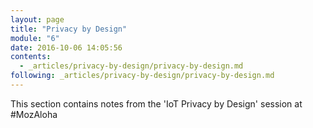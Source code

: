 ```yaml
---
layout: page
title: "Privacy by Design"
module: "6"
date: 2016-10-06 14:05:56
contents:
  - _articles/privacy-by-design/privacy-by-design.md
following: _articles/privacy-by-design/privacy-by-design.md
---
```


This section contains notes from the 'IoT Privacy by Design' session at #MozAloha